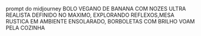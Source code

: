 prompt do midjourney
BOLO VEGANO DE BANANA COM NOZES ULTRA REALISTA DEFINIDO NO MAXIMO, EXPLORANDO REFLEXOS,MESA RUSTICA EM AMBIENTE ENSOLARADO, BORBOLETAS COM BRILHO VOAM PELA COZINHA
